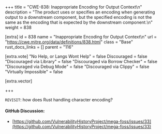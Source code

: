 +++
title = "CWE-838: Inappropriate Encoding for Output Context\n"
description = "The product uses or specifies an encoding when generating output to a downstream component, but the specified encoding is not the same as the encoding that is expected by the downstream component.\n"
weight = 838

[extra]
id = 838
name = "Inappropriate Encoding for Output Context\n"
url = "https://cwe.mitre.org/data/definitions/838.html"
class = "Base"
rust_docs_links = []
parent = "116"

[extra.vote]
"No Help, or Langs Wont Help" = false
Discouraged = false
"Discouraged via Library" = false
"Discouraged via Borrow Checker" = false
"Discouraged via Debug Mode" = false
"Discouraged via Clippy" = false
"Virtually Impossible" = false

[extra.vector]

+++

`REVISIT`: how does Rust handling character encoding?

#### GitHub Discussion:
- [https://github.com/VulnerabilityHistoryProject/mega-foss/issues/33](https://github.com/VulnerabilityHistoryProject/mega-foss/issues/33)